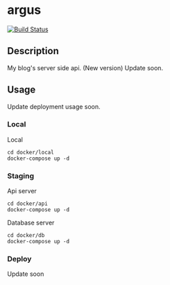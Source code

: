# argus

[![Build Status](https://travis-ci.com/champon1020/argus.svg?token=aSPPKuPzB5pbM6AFGxtS&branch=master)](https://travis-ci.com/champon1020/argus)

## Description
My blog's server side api. (New version)
Update soon.

## Usage

Update deployment usage soon.

### Local

Local

```
cd docker/local
docker-compose up -d
```

### Staging

Api server

```
cd docker/api
docker-compose up -d
```

Database server

```
cd docker/db
docker-compose up -d
```

### Deploy

Update soon
